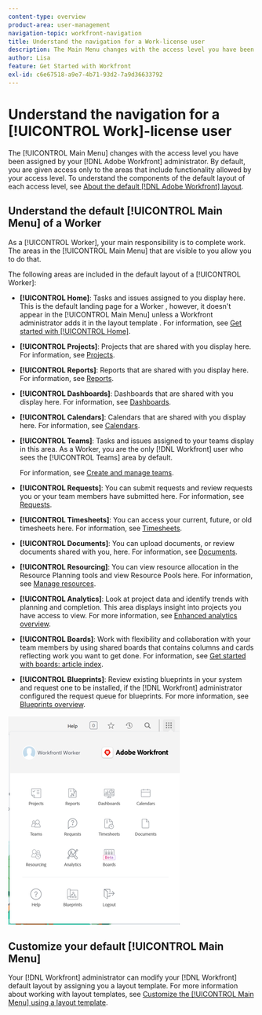```yaml
---
content-type: overview
product-area: user-management
navigation-topic: workfront-navigation
title: Understand the navigation for a Work-license user
description: The Main Menu changes with the access level you have been assigned by your [!DNL Adobe Workfront] administrator. By default, you are given access only to the areas that include functionality allowed by your access level.
author: Lisa
feature: Get Started with Workfront
exl-id: c6e67518-a9e7-4b71-93d2-7a9d36633792
---
```

# Understand the navigation for a [!UICONTROL Work]-license user

The [!UICONTROL Main Menu] changes with the access level you have been assigned by your [!DNL Adobe Workfront] administrator. By default, you are given access only to the areas that include functionality allowed by your access level. To understand the components of the default layout of each access level, see [About the default [!DNL Adobe Workfront] layout](../../../administration-and-setup/customize-workfront/use-layout-templates/about-the-default-wf-layout.md).

## Understand the default [!UICONTROL Main Menu] of a Worker

As a [!UICONTROL Worker], your main responsibility is to complete work. The areas in the [!UICONTROL Main Menu] that are visible to you allow you to do that.

The following areas are included in the default layout of a [!UICONTROL Worker]:

* **[!UICONTROL Home]**: Tasks and issues assigned to you display here. This is the default landing page for a Worker , however, it doesn't appear in the [!UICONTROL Main Menu] unless a Workfront administrator adds it in the layout template .  For information, see [Get started with [!UICONTROL Home]](../../../workfront-basics/using-home/using-the-home-area/get-started-with-home.md).

* **[!UICONTROL Projects]**: Projects that are shared with you display here. For information, see [Projects](../../../manage-work/projects/projects-overview.md).

* **[!UICONTROL Reports]**: Reports that are shared with you display here. For information, see [Reports](../../../reports-and-dashboards/reports/reports-overview.md).

* **[!UICONTROL Dashboards]**: Dashboards that are shared with you display here. For information, see [Dashboards](../../../reports-and-dashboards/dashboards/dashboards-overview.md).

* **[!UICONTROL Calendars]**: Calendars that are shared with you display here. For information, see [Calendars](../../../reports-and-dashboards/reports/calendars/calendars.md).

* **[!UICONTROL Teams]**: Tasks and issues assigned to your teams display in this area. As a Worker, you are the only [!DNL Workfront] user who sees the [!UICONTROL Teams] area by default.

   For information, see [Create and manage teams](../../../people-teams-and-groups/create-and-manage-teams/create-and-mange-teams.md).

* **[!UICONTROL Requests]**: You can submit requests and review requests you or your team members have submitted here. For information, see [Requests](../../../manage-work/requests/requests-overview.md).

* **[!UICONTROL Timesheets]**: You can access your current, future, or old timesheets here. For information, see [Timesheets](../../../timesheets/timesheets-all.md).

* **[!UICONTROL Documents]**: You can upload documents, or review documents shared with you, here. For information, see [Documents](../../../documents/documents-overview.md).

* **[!UICONTROL Resourcing]**: You can view resource allocation in the Resource Planning tools and view Resource Pools here. For information, see [Manage resources](../../../resource-mgmt/manage-resources.md).

* **[!UICONTROL Analytics]**: Look at project data and identify trends with planning and completion. This area displays insight into projects you have access to view. For more information, see [Enhanced analytics overview](../../../enhanced-analytics/enhanced-analytics-overview.md).

* **[!UICONTROL Boards]**: Work with flexibility and collaboration with your team members by using shared boards that contains columns and cards reflecting work you want to get done. For information, see [Get started with boards: article index](../../../agile/get-started-with-boards/get-started-with-boards.md).

* **[!UICONTROL Blueprints]**: Review existing blueprints in your system and request one to be installed, if the [!DNL Workfront] administrator configured the request queue for blueprints. For more information, see [Blueprints overview](../../../administration-and-setup/blueprints/blueprints-overview.md).

![](assets/worker-main-menu-350x426.png)

## Customize your default [!UICONTROL Main Menu]

Your [!DNL Workfront] administrator can modify your [!DNL Workfront] default layout by assigning you a layout template. For more information about working with layout templates, see  [Customize the [!UICONTROL Main Menu] using a layout template](../../../administration-and-setup/customize-workfront/use-layout-templates/customize-main-menu.md).
